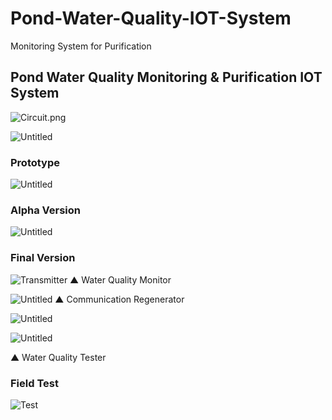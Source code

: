 # Pond-Water-Quality-IOT-System
Monitoring System for Purification
## Pond Water Quality Monitoring & Purification IOT System

![Circuit.png](https://github.com/SinSangHyun/Pond-Water-Quality-IOT-System/blob/main/Circuit.png)

![Untitled](https://github.com/SinSangHyun/Pond-Water-Quality-IOT-System/blob/main/System%20Architecture.png)

### 

### Prototype

![Untitled](https://github.com/SinSangHyun/Pond-Water-Quality-IOT-System/blob/main/Pictures/Prototype.png)

### **Alpha Version**

![Untitled](https://github.com/SinSangHyun/Pond-Water-Quality-IOT-System/blob/main/Pictures/Prototype%20Test.png)

### Final Version

![Transmitter](https://github.com/SinSangHyun/Pond-Water-Quality-IOT-System/blob/main/Pictures/transmitter.jpg)
▲ Water Quality Monitor

![Untitled](https://github.com/SinSangHyun/Pond-Water-Quality-IOT-System/blob/main/Pictures/Receiver.png)
▲ Communication Regenerator

![Untitled](https://github.com/SinSangHyun/Pond-Water-Quality-IOT-System/blob/main/Pictures/Blynk1.png)

![Untitled](https://github.com/SinSangHyun/Pond-Water-Quality-IOT-System/blob/main/Pictures/Blynk2.png)

▲ Water Quality Tester


### **Field Test**
![Test](https://github.com/SinSangHyun/Pond-Water-Quality-IOT-System/blob/main/Pictures/Test.png)
